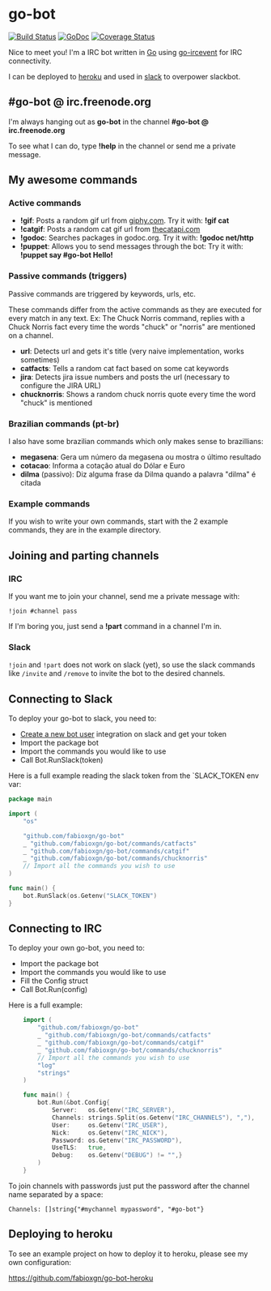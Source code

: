 # go-bot

[![Build Status](https://travis-ci.org/fabioxgn/go-bot.png?branch=master)](https://travis-ci.org/fabioxgn/go-bot) [![GoDoc](https://godoc.org/github.com/fabioxgn/go-bot?status.png)](https://godoc.org/github.com/fabioxgn/go-bot) [![Coverage Status](https://img.shields.io/coveralls/fabioxgn/go-bot.svg)](https://coveralls.io/r/fabioxgn/go-bot?branch=master)

Nice to meet you! I'm a IRC bot written in [Go][go] using [go-ircevent][go-ircevent] for IRC connectivity.

I can be deployed to [heroku][heroku] and used in [slack][slack] to overpower slackbot.

## #go-bot @ irc.freenode.org

I'm always hanging out as **go-bot** in the channel **#go-bot @ irc.freenode.org**

To see what I can do, type **!help** in the channel or send me a private message.

## My awesome commands

### Active commands

* **!gif**: Posts a random gif url from [giphy.com][giphy.com]. Try it with: **!gif cat**
* **!catgif**: Posts a random cat gif url from [thecatapi.com][thecatapi.com]
* **!godoc**: Searches packages in godoc.org. Try it with: **!godoc net/http**
* **!puppet**: Allows you to send messages through the bot: Try it with: **!puppet say #go-bot Hello!**

### Passive commands (triggers)

Passive commands are triggered by keywords, urls, etc.

These commands differ from the active commands as they are executed for every match in any text. Ex: The Chuck Norris command, replies with a Chuck Norris fact every time the words "chuck" or "norris" are mentioned on a channel.

* **url**: Detects url and gets it's title (very naive implementation, works sometimes)
* **catfacts**: Tells a random cat fact based on some cat keywords
* **jira**: Detects jira issue numbers and posts the url (necessary to configure the JIRA URL)
* **chucknorris**: Shows a random chuck norris quote every time the word "chuck" is mentioned

### Brazilian commands (pt-br)

I also have some brazilian commands which only makes sense to brazillians:

* **megasena**: Gera um número da megasena ou mostra o último resultado
* **cotacao**: Informa a cotação atual do Dólar e Euro
* **dilma** (passivo): Diz alguma frase da Dilma quando a palavra "dilma" é citada

### Example commands

If you wish to write your own commands, start with the 2 example commands, they are in the example directory.

## Joining and parting channels

### IRC

If you want me to join your channel, send me a private message with:

    !join #channel pass

If I'm boring you, just send a **!part** command in a channel I'm in.

### Slack

`!join` and `!part` does not work on slack (yet), so use the slack commands like `/invite` and `/remove` to invite the bot to the desired channels.

## Connecting to Slack

To deploy your go-bot to slack, you need to:

* [Create a new bot user](https://my.slack.com/services/new/bot) integration on slack and get your token
* Import the package bot
* Import the commands you would like to use
* Call Bot.RunSlack(token)

Here is a full example reading the slack token from the `SLACK_TOKEN env var:

```Go
package main

import (
    "os"

    "github.com/fabioxgn/go-bot"
    _ "github.com/fabioxgn/go-bot/commands/catfacts"
    _ "github.com/fabioxgn/go-bot/commands/catgif"
    _ "github.com/fabioxgn/go-bot/commands/chucknorris"
    // Import all the commands you wish to use
)

func main() {
    bot.RunSlack(os.Getenv("SLACK_TOKEN")
}
```

## Connecting to IRC

To deploy your own go-bot, you need to:

* Import the package bot
* Import the commands you would like to use
* Fill the Config struct
* Call Bot.Run(config)

Here is a full example:
```Go
	import (
		"github.com/fabioxgn/go-bot"
		_ "github.com/fabioxgn/go-bot/commands/catfacts"
		_ "github.com/fabioxgn/go-bot/commands/catgif"
		_ "github.com/fabioxgn/go-bot/commands/chucknorris"
		// Import all the commands you wish to use
		"log"
		"strings"
	)

	func main() {
		bot.Run(&bot.Config{
			Server:   os.Getenv("IRC_SERVER"),
			Channels: strings.Split(os.Getenv("IRC_CHANNELS"), ","),
			User:     os.Getenv("IRC_USER"),
			Nick:     os.Getenv("IRC_NICK"),
			Password: os.Getenv("IRC_PASSWORD"),
			UseTLS:   true,
			Debug:    os.Getenv("DEBUG") != "",}
		)
	}
```

To join channels with passwords just put the password after the channel name separated by a space:

    Channels: []string{"#mychannel mypassword", "#go-bot"}

## Deploying to heroku

To see an example project on how to deploy it to heroku, please see my own configuration:

https://github.com/fabioxgn/go-bot-heroku

[go]: http://golang.org
[go-ircevent]: https://github.com/thoj/go-ircevent
[slack]: http://slack.com
[heroku]: http://heroku.com
[giphy.com]: http://giphy.com
[thecatapi.com]: http://thecatapi.com
